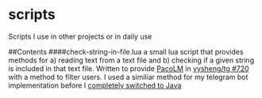 # scripts
Scripts I use in other projects or in daily use

##Contents
####check-string-in-file.lua
a small lua script that provides methods for a) reading text from a text file and b) checking if a given string is included in that text file. Written to provide [PacoLM](../../../../PacoLM) in [vysheng/tg #720](../../../../vysheng/tg/issues/720) with a method to filter users. I used a similiar method for my telegram bot implementation before I [completely switched to Java](../../../RaPiTelegram)
